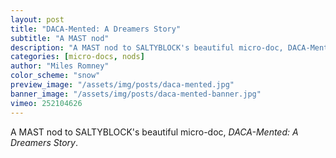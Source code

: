 ```yaml
---
layout: post
title: "DACA-Mented: A Dreamers Story"
subtitle: "A MAST nod"
description: "A MAST nod to SALTYBLOCK's beautiful micro-doc, DACA-Mented: A Dreamers Story."
categories: [micro-docs, nods]
author: "Miles Romney"
color_scheme: "snow"
preview_image: "/assets/img/posts/daca-mented.jpg"
banner_image: "/assets/img/posts/daca-mented-banner.jpg"
vimeo: 252104626
---
```


A MAST nod to SALTYBLOCK's beautiful micro-doc, _DACA-Mented: A Dreamers Story_.
